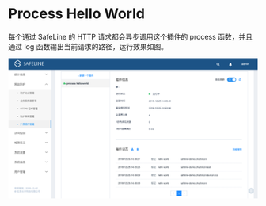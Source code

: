 # Process Hello World

每个通过 SafeLine 的 HTTP 请求都会异步调用这个插件的 process 函数，并且通过 log 函数输出当前请求的路径，运行效果如图。    

![运行效果](./process_hello_world.png)
